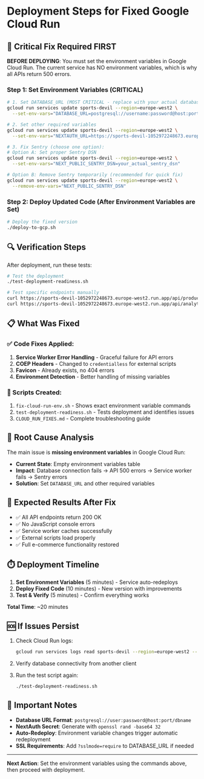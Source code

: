 # Deployment Steps for Fixed Google Cloud Run

## 🚨 Critical Fix Required FIRST

**BEFORE DEPLOYING**: You must set the environment variables in Google Cloud Run. The current service has NO environment variables, which is why all APIs return 500 errors.

### Step 1: Set Environment Variables (CRITICAL)

```bash
# 1. Set DATABASE_URL (MOST CRITICAL - replace with your actual database URL)
gcloud run services update sports-devil --region=europe-west2 \
  --set-env-vars="DATABASE_URL=postgresql://username:password@host:port/database"

# 2. Set other required variables
gcloud run services update sports-devil --region=europe-west2 \
  --set-env-vars="NEXTAUTH_URL=https://sports-devil-1052972248673.europe-west2.run.app,NODE_ENV=production,NEXTAUTH_SECRET=your_random_secret_here"

# 3. Fix Sentry (choose one option):
# Option A: Set proper Sentry DSN
gcloud run services update sports-devil --region=europe-west2 \
  --set-env-vars="NEXT_PUBLIC_SENTRY_DSN=your_actual_sentry_dsn"

# Option B: Remove Sentry temporarily (recommended for quick fix)
gcloud run services update sports-devil --region=europe-west2 \
  --remove-env-vars="NEXT_PUBLIC_SENTRY_DSN"
```

### Step 2: Deploy Updated Code (After Environment Variables are Set)

```bash
# Deploy the fixed version
./deploy-to-gcp.sh
```

## 🔍 Verification Steps

After deployment, run these tests:

```bash
# Test the deployment
./test-deployment-readiness.sh

# Test specific endpoints manually
curl https://sports-devil-1052972248673.europe-west2.run.app/api/products?limit=5
curl https://sports-devil-1052972248673.europe-west2.run.app/api/analytics/best-sellers?limit=3
```

## 📋 What Was Fixed

### ✅ Code Fixes Applied:
1. **Service Worker Error Handling** - Graceful failure for API errors
2. **COEP Headers** - Changed to `credentialless` for external scripts
3. **Favicon** - Already exists, no 404 errors
4. **Environment Detection** - Better handling of missing variables

### 🔧 Scripts Created:
1. `fix-cloud-run-env.sh` - Shows exact environment variable commands
2. `test-deployment-readiness.sh` - Tests deployment and identifies issues
3. `CLOUD_RUN_FIXES.md` - Complete troubleshooting guide

## 🚨 Root Cause Analysis

The main issue is **missing environment variables** in Google Cloud Run:

- **Current State**: Empty environment variables table
- **Impact**: Database connection fails → API 500 errors → Service worker fails → Sentry errors
- **Solution**: Set `DATABASE_URL` and other required variables

## 🎯 Expected Results After Fix

- ✅ All API endpoints return 200 OK
- ✅ No JavaScript console errors  
- ✅ Service worker caches successfully
- ✅ External scripts load properly
- ✅ Full e-commerce functionality restored

## ⏱️ Deployment Timeline

1. **Set Environment Variables** (5 minutes) - Service auto-redeploys
2. **Deploy Fixed Code** (10 minutes) - New version with improvements
3. **Test & Verify** (5 minutes) - Confirm everything works

**Total Time**: ~20 minutes

## 🆘 If Issues Persist

1. Check Cloud Run logs:
   ```bash
   gcloud run services logs read sports-devil --region=europe-west2 --limit=50
   ```

2. Verify database connectivity from another client

3. Run the test script again:
   ```bash
   ./test-deployment-readiness.sh
   ```

## 🔑 Important Notes

- **Database URL Format**: `postgresql://user:password@host:port/dbname`
- **NextAuth Secret**: Generate with `openssl rand -base64 32`
- **Auto-Redeploy**: Environment variable changes trigger automatic redeployment
- **SSL Requirements**: Add `?sslmode=require` to DATABASE_URL if needed

---

**Next Action**: Set the environment variables using the commands above, then proceed with deployment.